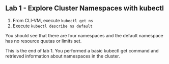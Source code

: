 Lab 1 - Explore Cluster Namespaces with kubectl
------

1. From CLI-VM, execute `kubectl get ns`
2. Execute `kubectl describe ns default`

You should see that there are four namespaces and the default namespace has no resource quutas or limits set.

This is the end of lab 1. You performed a basic kubectl get command and retrieved information about namespaces in the cluster.
